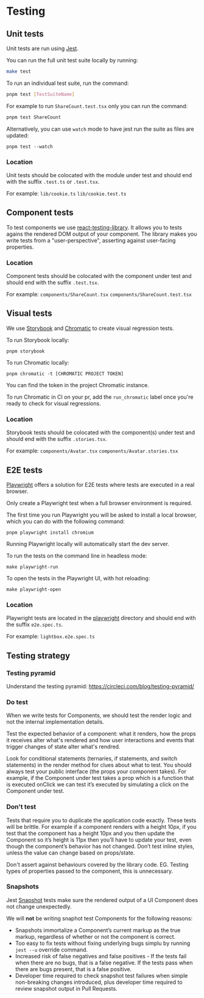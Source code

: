 # Testing

## Unit tests

Unit tests are run using [Jest](https://jestjs.io).

You can run the full unit test suite locally by running:

```bash
make test
```

To run an individual test suite, run the command:

```bash
pnpm test [TestSuiteName]
```

For example to run `ShareCount.test.tsx` only you can run the command:

```bash
pnpm test ShareCount
```

Alternatively, you can use `watch` mode to have jest run the suite as files are updated:

```
pnpm test --watch
```

### Location

Unit tests should be colocated with the module under test and should end with the suffix `.test.ts` or `.test.tsx`.

For example:
`lib/cookie.ts`
`lib/cookie.test.ts`

## Component tests

To test components we use [react-testing-library](https://github.com/kentcdodds/react-testing-library). It allows you to tests agains the rendered DOM output of your component. The library makes you write tests from a "user-perspective", asserting against user-facing properties.

### Location

Component tests should be colocated with the component under test and should end with the suffix `.test.tsx`.

For example:
`components/ShareCount.tsx`
`components/ShareCount.test.tsx`

## Visual tests

We use [Storybook](https://storybook.js.org/) and [Chromatic](https://www.chromatic.com/) to create visual regression tests.

To run Storybook locally:

`pnpm storybook`

To run Chromatic locally:

`pnpm chromatic -t [CHROMATIC PROJECT TOKEN]`

You can find the token in the project Chromatic instance.

To run Chromatic in CI on your pr, add the `run_chromatic` label once you're ready to check for visual regressions.

### Location

Storybook tests should be colocated with the component(s) under test and should end with the suffix `.stories.tsx`.

For example:
`components/Avatar.tsx`
`components/Avatar.stories.tsx`

## E2E tests

[Playwright](https://playwright.dev/) offers a solution for E2E tests where tests are executed in a real browser.

Only create a Playwright test when a full browser environment is required.

The first time you run Playwright you will be asked to install a local browser, which you can do with the following command:

`pnpm playwright install chromium`

Running Playwright locally will automatically start the dev server.

To run the tests on the command line in headless mode:

`make playwright-run`

To open the tests in the Playwright UI, with hot reloading:

`make playwright-open`

### Location

Playwright tests are located in the [playwright](../playwright/) directory and should end with the suffix `e2e.spec.ts`.

For example:
`lightbox.e2e.spec.ts`

## Testing strategy

### Testing pyramid

Understand the testing pyramid:
https://circleci.com/blog/testing-pyramid/

### Do test

When we write tests for Components, we should test the render logic and not the internal implementation details.

Test the expected behavior of a component: what it renders, how the props it receives alter what's rendered and how user interactions and events that trigger changes of state alter what's rendred.

Look for conditional statements (ternaries, if statements, and switch statements) in the render method for clues about what to test. You should always test your public interface (the props your component takes). For example, if the Component under test takes a prop which is a function that is executed onClick we can test it’s executed by simulating a click on the Component under test.

### Don't test

Tests that require you to duplicate the application code exactly. These tests will be brittle. For example if a component renders with a height 10px, if you test that the component has a height 10px and you then update the Component so it’s height is 11px then you’ll have to update your test, even though the component’s behavior has not changed. Don’t test inline styles, unless the value can change based on props/state.

Don't assert against behaviours covered by the library code. EG. Testing types of properties passed to the component, this is unnecessary.

### Snapshots

Jest [Snapshot](https://jestjs.io/docs/en/snapshot-testing) tests make sure the rendered output of a UI Component does not change unexpectedly.

We will **not** be writing snaphot test Components for the following reasons:

-   Snapshots immortalize a Component’s current markup as the true markup, regardless of whether or not the component is correct.
-   Too easy to fix tests without fixing underlying bugs simplu by running `jest --u` override command.
-   Increased risk of false negatives and false positives - If the tests fail when there are no bugs, that is a false negative. If the tests pass when there are bugs present, that is a false positive.
-   Developer time required to check snapshot test failures when simple non-breaking changes introduced, plus developer time required to review snapshot output in Pull Requests.
